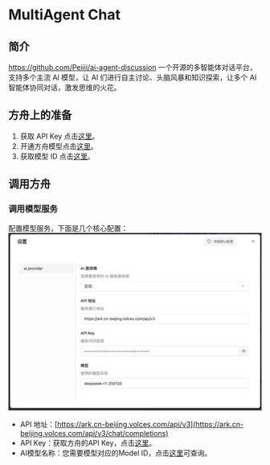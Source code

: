 # MultiAgent Chat
## 简介

https://github.com/Peiiii/ai-agent-discussion 
一个开源的多智能体对话平台，支持多个主流 AI 模型，让 AI 们进行自主讨论、头脑风暴和知识探索，让多个 AI 智能体协同对话，激发思维的火花。

## **方舟**上的准备


1. 获取 API Key 点击[这里](https://console.volcengine.com/ark/region:ark+cn-beijing/apiKey)。
2. 开通方舟模型点击[这里](https://console.volcengine.com/ark/region:ark+cn-beijing/openManagement)。
3. 获取模型 ID 点击[这里](https://www.volcengine.com/docs/82379/1330310#%E6%96%87%E6%9C%AC%E7%94%9F%E6%88%90)。


## 调用方舟

### 调用模型服务
配置模型服务，下面是几个核心配置：
![Image](asset/img.png "multiagent")

* API 地址：[https://ark.cn-beijing.volces.com/api/v3](https://ark.cn-beijing.volces.com/api/v3/chat/completions)
* API Key：获取方舟的API Key，点击[这里](https://console.volcengine.com/ark/region:ark+cn-beijing/apiKey)。
* AI模型名称：您需要模型对应的Model ID，点击[这里](https://www.volcengine.com/docs/82379/1330310#%E6%96%87%E6%9C%AC%E7%94%9F%E6%88%90)可查询。
